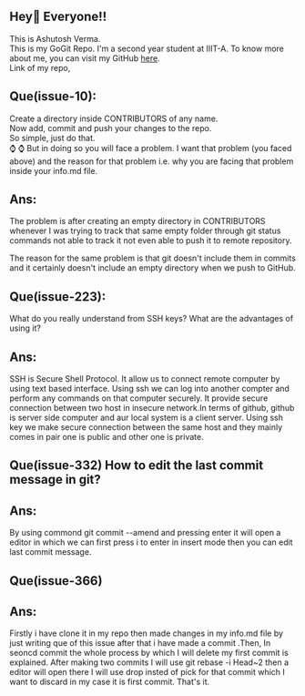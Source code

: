 ## Hey👋 Everyone!!
This is Ashutosh Verma. <br>
This is my GoGit Repo. I'm a second year student at IIIT-A.
To know more about me, you can visit my GitHub <a href = "https://github.com/ashutosh3027">here</a>. <br>
Link of my repo, <a href="https://github.com/ashutosh3027/first-time-Go_git"></a>

## Que(issue-10):
Create a directory inside CONTRIBUTORS of any name. <br>
Now add, commit and push your changes to the repo.<br>
So simple, just do that.<br>
⌚
⌚
But in doing so you will face a problem.
I want that problem (you faced above) and the reason for that problem i.e. why you are facing that problem inside your info.md file.

## Ans:
The problem is after creating an empty directory in CONTRIBUTORS whenever I was trying to track that same empty folder through git status commands not able to track it not even able to push it to remote repository.

The reason for the same problem is that git doesn't include them in commits and it certainly doesn't include an empty directory when we push to GitHub.


## Que(issue-223):
What do you really understand from SSH keys? What are the advantages of using it?

## Ans:

SSH is Secure Shell Protocol. It allow us to connect remote computer by using text based interface. Using ssh we can log into another compter and perform any commands on that computer securely. It provide secure connection between two host in insecure network.In terms of github, github is server side computer and aur local system is a client server. Using ssh key we make secure connection between the same host and they mainly comes in pair one is public and other one is private.


## Que(issue-332) How to edit the last commit message in git?
## Ans: 
By using commond git commit --amend and pressing enter it will open a editor in which we can first press i to enter in insert mode then you can edit last commit message.



## Que(issue-366)
## Ans:
  Firstly i have clone it in my repo then made changes in my info.md file by just writing que of this issue after that i have made a commit .Then, In seoncd commit  the whole process by which I will delete my first commit is explained. After making two commits I will use git rebase -i Head~2 then a editor will open there I will use drop insted of pick for that commit which I want to discard in my case it is first commit. That's it.

